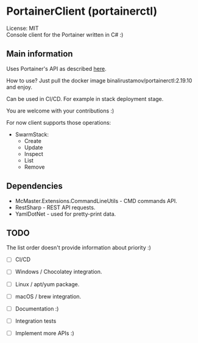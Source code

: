 # PortainerClient (portainerctl)
License: MIT  
Console client for the Portainer written in C# :)
## Main information
Uses Portainer's API as described [here](https://app.swaggerhub.com/apis/portainer/portainer-ce/2.19.1#/).

How to use?
Just pull the docker image binalirustamov/portainerctl:2.19.10  and enjoy.

Can be used in CI/CD.  For example in stack deployment stage.

You are welcome with your contributions :)

For now client supports those operations:
  - SwarmStack:
     - Create
     - Update
     - Inspect
     - List
     - Remove
## Dependencies
- McMaster.Extensions.CommandLineUtils - CMD commands API.
- RestSharp - REST API requests.
- YamlDotNet - used for pretty-print data.
## TODO
The list order doesn't provide information about priority :)
 - [ ] CI/CD
 - [ ] Windows / Chocolatey integration.
 - [ ] Linux / apt/yum package.
 - [ ] macOS / brew integration.
 - [ ] Documentation :)
 - [ ] Integration tests
 - [ ] Implement more APIs :)

